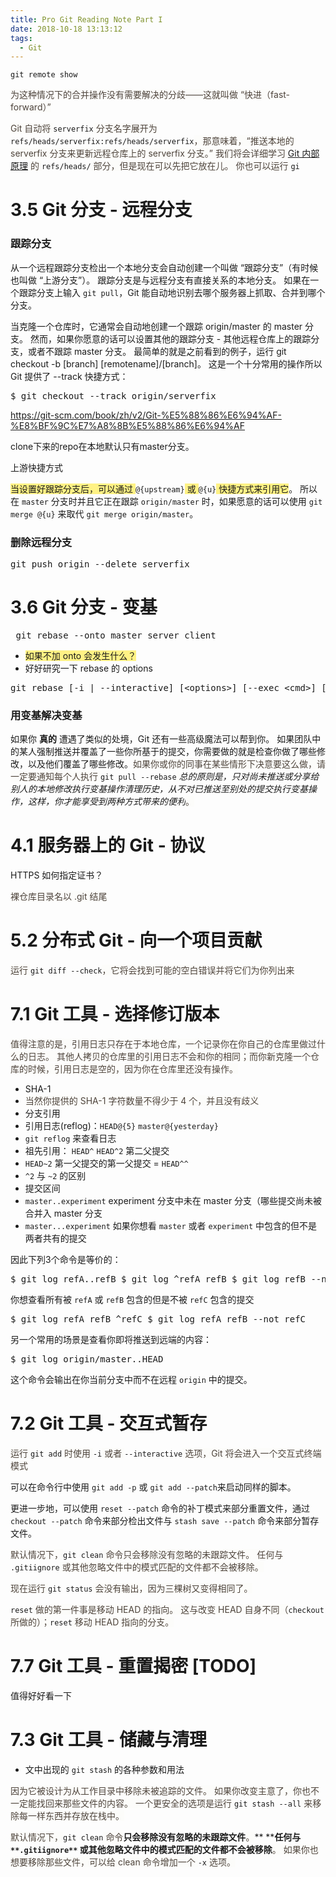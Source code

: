 ```yaml
---
title: Pro Git Reading Note Part I
date: 2018-10-18 13:13:12
tags:
  - Git
---
```



<!-- <div class="ql-editor" data-gramm="false" contenteditable="true">  -->

`git remote show`

<span style="background-color: rgb(252, 252, 250); color: rgb(78, 68, 60);">为这种情况下的合并操作没有需要解决的分歧——这就叫做 “快进（fast-forward）”</span>

<span style="background-color: rgb(252, 252, 250); color: rgb(78, 68, 60);">Git 自动将 </span>`serverfix`<span style="background-color: rgb(252, 252, 250); color: rgb(78, 68, 60);"> 分支名字展开为</span>`refs/heads/serverfix:refs/heads/serverfix`<span style="background-color: rgb(252, 252, 250); color: rgb(78, 68, 60);">，那意味着，“推送本地的 serverfix 分支来更新远程仓库上的 serverfix 分支。” 我们将会详细学习 </span>[Git 内部原理](https://git-scm.com/book/zh/v2/ch00/ch10-git-internals)<span style="background-color: rgb(252, 252, 250); color: rgb(78, 68, 60);"> 的 </span>`refs/heads/`<span style="background-color: rgb(252, 252, 250); color: rgb(78, 68, 60);"> 部分，但是现在可以先把它放在儿。 你也可以运行 </span>`gi`

# 3.5 Git 分支 - 远程分支

### **跟踪分支**

从一个远程跟踪分支检出一个本地分支会自动创建一个叫做 “跟踪分支”（有时候也叫做 “上游分支”）。 跟踪分支是与远程分支有直接关系的本地分支。 如果在一个跟踪分支上输入 `git pull`，Git 能自动地识别去哪个服务器上抓取、合并到哪个分支。

当克隆一个仓库时，它通常会自动地创建一个跟踪 origin/master 的 master 分支。 然而，如果你愿意的话可以设置其他的跟踪分支 - 其他远程仓库上的跟踪分支，或者不跟踪 master 分支。 最简单的就是之前看到的例子，运行 git checkout -b [branch] [remotename]/[branch]。 这是一个十分常用的操作所以 Git 提供了 --track 快捷方式：
<pre spellcheck="false">$ git checkout --track origin/serverfix       
</pre>

https://git-scm.com/book/zh/v2/Git-%E5%88%86%E6%94%AF-%E8%BF%9C%E7%A8%8B%E5%88%86%E6%94%AF

clone下来的repo在本地默认只有master分支。

上游快捷方式

<span style="background-color: rgb(255, 242, 133);">当设置好跟踪分支后，可以通过 </span>`@{upstream}`<span style="background-color: rgb(255, 242, 133);"> 或 </span>`@{u}`<span style="background-color: rgb(255, 242, 133);"> 快捷方式来引用它</span>。 所以在 `master` 分支时并且它正在跟踪 `origin/master` 时，如果愿意的话可以使用 `git merge @{u}` 来取代 `git merge origin/master`。

### **删除远程分支**
<pre spellcheck="false">git push origin --delete serverfix          
</pre>

# 3.6 Git 分支 - 变基
<pre spellcheck="false"> git rebase --onto master server client          
</pre>

*   <span style="background-color: rgb(255, 242, 133);">如果不加 onto 会发生什么？</span>
*   好好研究一下 rebase 的 options

<pre spellcheck="false">git rebase [-i | --interactive] [&lt;options&gt;] [--exec &lt;cmd&gt;] [--onto &lt;newbase&gt;]  [&lt;upstream&gt; [&lt;branch&gt;]] git rebase [-i | --interactive] [&lt;options&gt;] [--exec &lt;cmd&gt;] [--onto &lt;newbase&gt;]  --root [&lt;branch&gt;] git rebase --continue | --skip | --abort | --quit | --edit-todo | --show-current-patch          
</pre>

### **用变基解决变基**

如果你 **真的** 遭遇了类似的处境，Git 还有一些高级魔法可以帮到你。 如果团队中的某人强制推送并覆盖了一些你所基于的提交，你需要做的就是检查你做了哪些修改，以及他们覆盖了哪些修改。<span style="background-color: rgb(252, 252, 250); color: rgb(78, 68, 60);">如果你或你的同事在某些情形下决意要这么做，请一定要通知每个人执行 </span>`git pull --rebase`<span style="background-color: rgb(252, 252, 250); color: rgb(78, 68, 60);"> </span>_总的原则是，只对尚未推送或分享给别人的本地修改执行变基操作清理历史，从不对已推送至别处的提交执行变基操作，这样，你才能享受到两种方式带来的便利_<span style="background-color: rgb(252, 252, 250); color: rgb(78, 68, 60);">。</span>

# 4.1 服务器上的 Git - 协议

HTTPS 如何指定证书？

<span style="background-color: rgb(252, 252, 250); color: rgb(78, 68, 60);">裸仓库目录名以 .git 结尾</span>

# 5.2 分布式 Git - 向一个项目贡献

<span style="background-color: rgb(252, 252, 250); color: rgb(78, 68, 60);">运行 </span>`git diff --check`<span style="background-color: rgb(252, 252, 250); color: rgb(78, 68, 60);">，它将会找到可能的空白错误并将它们为你列出来</span>

# 7.1 Git 工具 - 选择修订版本

<span style="background-color: rgb(252, 252, 250); color: rgb(78, 68, 60);">值得注意的是，引用日志只存在于本地仓库，一个记录你在你自己的仓库里做过什么的日志。 其他人拷贝的仓库里的引用日志不会和你的相同；而你新克隆一个仓库的时候，引用日志是空的，因为你在仓库里还没有操作。</span>

*   SHA-1
*   <span style="color: rgb(78, 68, 60); background-color: rgb(252, 252, 250);">当然你提供的 SHA-1 字符数量不得少于 4 个，并且没有歧义</span>
*   分支引用
*   引用日志(reflog)：`HEAD@{5}`  `master@{yesterday}`
*   `git reflog` 来查看日志
*   祖先引用： `HEAD^`     `HEAD^2`   第二父提交
*   `HEAD~2`  第一父提交的第一父提交 = `HEAD^^`
*   `^2` 与 `~2` 的区别 
*   提交区间
*   `master..experiment`   experiment 分支中未在 master 分支（哪些提交尚未被合并入 master 分支
*   `master...experiment` 如果你想看 `master` 或者 `experiment` 中包含的但不是两者共有的提交

因此下列3个命令是等价的：
<pre spellcheck="false">$ git log refA..refB $ git log ^refA refB $ git log refB --not refA      
</pre>

你想查看所有被 `refA` 或 `refB` 包含的但是不被 `refC` 包含的提交
<pre spellcheck="false">$ git log refA refB ^refC $ git log refA refB --not refC      
</pre>

另一个常用的场景是查看你即将推送到远端的内容：
<pre spellcheck="false">$ git log origin/master..HEAD          
</pre>

这个命令会输出在你当前分支中而不在远程 `origin` 中的提交。

# 7.2 Git 工具 - 交互式暂存

<span style="color: rgb(78, 68, 60); background-color: rgb(252, 252, 250);">运行 </span>`git add`<span style="color: rgb(78, 68, 60); background-color: rgb(252, 252, 250);"> 时使用 </span>`-i`<span style="color: rgb(78, 68, 60); background-color: rgb(252, 252, 250);"> 或者 </span>`--interactive`<span style="color: rgb(78, 68, 60); background-color: rgb(252, 252, 250);"> 选项，Git 将会进入一个交互式终端模式</span>

可以在命令行中使用 `git add -p` 或 `git add --patch`来启动同样的脚本。

更进一步地，可以使用 `reset --patch` 命令的补丁模式来部分重置文件，通过 `checkout --patch` 命令来部分检出文件与 `stash save --patch` 命令来部分暂存文件。

<span style="color: rgb(78, 68, 60); background-color: rgb(252, 252, 250);">默认情况下，</span>`git clean`<span style="color: rgb(78, 68, 60); background-color: rgb(252, 252, 250);"> 命令只会移除没有忽略的未跟踪文件。 任何与 </span>`.gitiignore`<span style="color: rgb(78, 68, 60); background-color: rgb(252, 252, 250);"> 或其他忽略文件中的模式匹配的文件都不会被移除。 </span>

<span style="color: rgb(78, 68, 60); background-color: rgb(252, 252, 250);">现在运行 </span>`git status`<span style="color: rgb(78, 68, 60); background-color: rgb(252, 252, 250);"> 会没有输出，因为三棵树又变得相同了。</span>

`reset`<span style="color: rgb(78, 68, 60); background-color: rgb(252, 252, 250);"> 做的第一件事是移动 HEAD 的指向。 这与改变 HEAD 自身不同（</span>`checkout`<span style="color: rgb(78, 68, 60); background-color: rgb(252, 252, 250);"> 所做的）；</span>`reset`<span style="color: rgb(78, 68, 60); background-color: rgb(252, 252, 250);"> 移动 HEAD 指向的分支。</span>

# 7.7 Git 工具 - 重置揭密 [TODO]

值得好好看一下

# 7.3 Git 工具 - 储藏与清理

*   文中出现的 `git stash` 的各种参数和用法

<span style="background-color: rgb(252, 252, 250); color: rgb(78, 68, 60);">因为它被设计为从工作目录中移除未被追踪的文件。 如果你改变主意了，你也不一定能找回来那些文件的内容。 一个更安全的选项是运行 </span>`git stash --all`<span style="background-color: rgb(252, 252, 250); color: rgb(78, 68, 60);"> 来移除每一样东西并存放在栈中。</span>

<span style="background-color: rgb(252, 252, 250); color: rgb(78, 68, 60);">默认情况下，</span>`git clean`<span style="background-color: rgb(252, 252, 250); color: rgb(78, 68, 60);"> 命令</span>**只会移除没有忽略的未跟踪文件**<span style="background-color: rgb(252, 252, 250); color: rgb(78, 68, 60);">。</span>** ****任何与 **`**.gitiignore**`** 或其他忽略文件中的模式匹配的文件都不会被移除**<span style="background-color: rgb(252, 252, 250); color: rgb(78, 68, 60);">。 如果你也想要移除那些文件，可以给 clean 命令增加一个 </span>`-x`<span style="background-color: rgb(252, 252, 250); color: rgb(78, 68, 60);"> 选项。</span>
